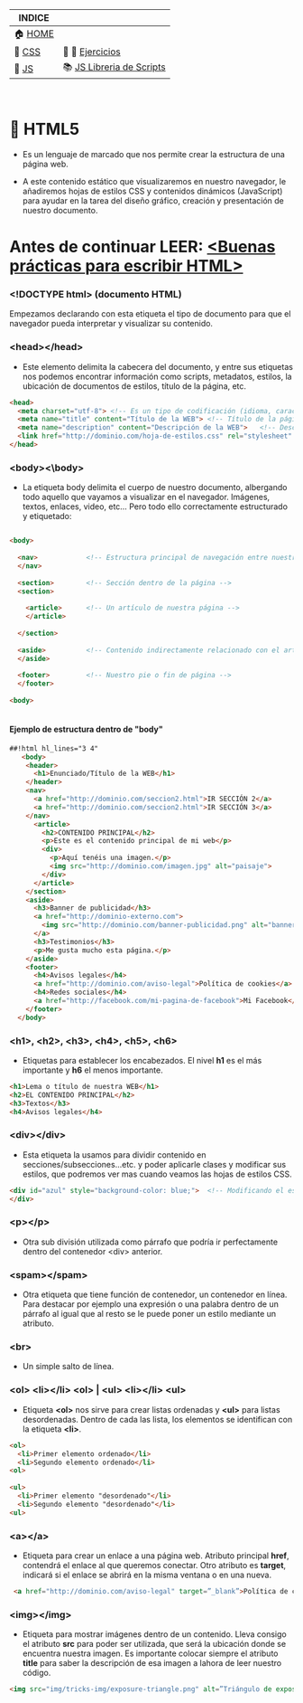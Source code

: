 | INDICE |  |
| ------------- | ------------- |
| :house:  [HOME](/README.md)     |  |
| 📕  [CSS](/documentation/css.md)  | :pencil: 📐 [Ejercicios](/tests/exercices.md) |
| 📕  [JS](/documentation/js.md)  | :books: [JS Libreria de Scripts](/scripts_library/scripts.md)  |

&nbsp; 
&nbsp; 
# 📕 HTML5

+ Es un lenguaje de marcado que nos permite crear la estructura de una página web.

+ A este contenido estático que visualizaremos en nuestro navegador, le añadiremos hojas de estilos CSS y contenidos dinámicos (JavaScript) para ayudar en la tarea del diseño gráfico, creación y presentación de nuestro documento. 
&nbsp; 

# Antes de continuar LEER: [<Buenas prácticas para escribir HTML>](rules.md)

### \<!DOCTYPE html>  (documento HTML)

Empezamos declarando con esta etiqueta el tipo de documento para que el navegador pueda interpretar y visualizar su contenido.

### \<head>\</head>
+ Este elemento delimita la cabecera del documento, y entre sus etiquetas nos podemos encontrar información como scripts, metadatos, estilos, la ubicación de documentos de estilos, título de la página, etc.
```html
<head>
  <meta charset="utf-8"> <!-- Es un tipo de codificación (idioma, caracteres...) -->
  <meta name="title" content="Título de la WEB"> <!-- Título de la página -->
  <meta name="description" content="Descripción de la WEB">   <!-- Descripción de la página --> 
  <link href="http://dominio.com/hoja-de-estilos.css" rel="stylesheet" type="text/css"/> <!-- Ubicación de hoja de la estilos CSS -->
</head>
```



### \<body>\<\body>
+ La etiqueta body delimita el cuerpo de nuestro documento, albergando todo aquello que vayamos a visualizar en el navegador. Imágenes, textos, enlaces, video, etc…
Pero todo ello correctamente estructurado y etiquetado:
```html

<body>
  
  <nav>            <!-- Estructura principal de navegación entre nuestras páginas -->
  </nav>
    
  <section>        <!-- Sección dentro de la página -->
  <section> 
    
    <article>      <!-- Un artículo de nuestra página -->
    </article>
    
  </section>
    
  <aside>          <!-- Contenido indirectamente relacionado con el artículo de nuestra página -->
  </aside>
    
  <footer>         <!-- Nuestro pie o fin de página -->
  </footer>
    
<body>
  
```
#### Ejemplo de estructura dentro de "body"
```html
##!html hl_lines="3 4"
   <body>
    <header>
      <h1>Enunciado/Título de la WEB</h1>      
    </header>    
    <nav> 
      <a href="http://dominio.com/seccion2.html">IR SECCIÓN 2</a>
      <a href="http://dominio.com/seccion2.html">IR SECCIÓN 3</a>
    </nav>      
      <article> 
        <h2>CONTENIDO PRINCIPAL</h2>
        <p>Este es el contenido principal de mi web</p>
        <div>
          <p>Aquí tenéis una imagen.</p>
          <img src="http://dominio.com/imagen.jpg" alt="paisaje">          
        </div>
      </article>      
    </section>
    <aside>  
      <h3>Banner de publicidad</h3>
      <a href="http://dominio-externo.com">
        <img src="http://dominio.com/banner-publicidad.png" alt="banner de publicidad">
      </a>
      <h3>Testimonios</h3>
      <p>Me gusta mucho esta página.</p>
    </aside>
    <footer>
      <h4>Avisos legales</h4>
      <a href="http://dominio.com/aviso-legal">Política de cookies</a>
      <h4>Redes sociales</h4>
      <a href="http://facebook.com/mi-pagina-de-facebook">Mi Facebook</a>
    </footer>
  </body>  

```

### \<h1>, \<h2>, \<h3>, \<h4>, \<h5>, \<h6>
+ Etiquetas para establecer los encabezados. El nivel **h1** es el más importante y **h6** el menos importante.
```html
<h1>Lema o título de nuestra WEB</h1>
<h2>EL CONTENIDO PRINCIPAL</h2>
<h3>Textos</h3>
<h4>Avisos legales</h4>
```

### \<div>\</div>
+ Esta etiqueta la usamos para dividir contenido en secciones/subsecciones...etc. y poder aplicarle clases y modificar sus estilos, que podremos ver mas cuando veamos las hojas de estilos CSS.
```html
<div id="azul" style="background-color: blue;">  <!-- Modificando el estilo con el correspondiente CSS -->
</div>
```
### \<p>\</p>
+ Otra sub división utilizada como párrafo que podría ir perfectamente dentro del contenedor \<div> anterior.

### \<spam>\</spam>
+ Otra etiqueta que tiene función de contenedor, un contenedor en línea. Para destacar por ejemplo una expresión o una palabra dentro de un párrafo al igual que al resto se le puede poner un estilo mediante un atributo. 

### \<br>
+ Un simple salto de línea.

### \<ol>  \<li>\</li> \<ol> | \<ul> \<li>\</li> \<ul>
+ Etiqueta **\<ol>** nos sirve para crear listas ordenadas y **\<ul>** para listas desordenadas. Dentro de cada las lista, los elementos se identifican con la etiqueta **\<li>**.
```html
<ol>
  <li>Primer elemento ordenado</li>
  <li>Segundo elemento ordenado</li>
<ol>
  
<ul>
  <li>Primer elemento "desordenado"</li>
  <li>Segundo elemento "desordenado"</li>
<ul>
```

### \<a>\</a>
+ Etiqueta para crear un enlace a una página web. Atributo principal **href**, contendrá el enlace al que queremos conectar. Otro atributo es **target**, indicará si el enlace se abrirá en la misma ventana o en una nueva.
```html
 <a href="http://dominio.com/aviso-legal" target=”_blank”>Política de cookies</a>
```

### \<img>\</img>
+ Etiqueta para mostrar imágenes dentro de un contenido. Lleva consigo el atributo **src** para poder ser utilizada, que será la ubicación donde se encuentra nuestra imagen. Es importante colocar siempre el atributo **title** para saber la descripción de esa imagen a lahora de leer nuestro código.

 ```html
<img src="img/tricks-img/exposure-triangle.png" alt=”Triángulo de exposición">
```
